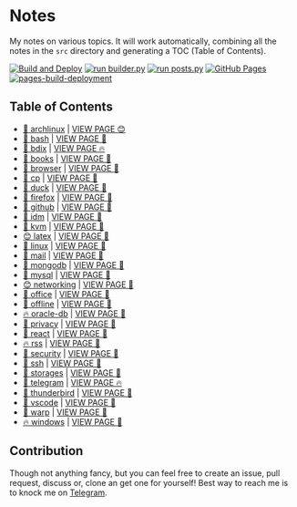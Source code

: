 # Notes

My notes on various topics. It will work automatically, combining all the notes in the `src` directory and generating a TOC (Table of Contents).

[![Build and Deploy](https://github.com/SharafatKarim/notes/actions/workflows/action.yml/badge.svg)](https://github.com/SharafatKarim/notes/actions/workflows/action.yml)
[![run builder.py](https://github.com/SharafatKarim/notes/actions/workflows/action.yml/badge.svg)](https://github.com/SharafatKarim/notes/actions/workflows/action.yml)
[![run posts.py](https://github.com/SharafatKarim/notes/actions/workflows/posts.yml/badge.svg)](https://github.com/SharafatKarim/notes/actions/workflows/posts.yml)
[![GitHub Pages](https://github.com/SharafatKarim/notes/actions/workflows/gh-pages.yml/badge.svg)](https://github.com/SharafatKarim/notes/actions/workflows/gh-pages.yml)
[![pages-build-deployment](https://github.com/SharafatKarim/notes/actions/workflows/pages/pages-build-deployment/badge.svg)](https://github.com/SharafatKarim/notes/actions/workflows/pages/pages-build-deployment)


## Table of Contents

- [🌟 archlinux](src/archlinux.md) | <a href='https://sharafat.is-a.dev/notes/archlinux' target='_blank'>VIEW PAGE 😊</a>
- [🎉 bash](src/bash.md) | <a href='https://sharafat.is-a.dev/notes/bash' target='_blank'>VIEW PAGE 🚀</a>
- [🌈 bdix](src/bdix.md) | <a href='https://sharafat.is-a.dev/notes/bdix' target='_blank'>VIEW PAGE 🔥</a>
- [🌈 books](src/books.md) | <a href='https://sharafat.is-a.dev/notes/books' target='_blank'>VIEW PAGE 🎉</a>
- [🚀 browser](src/browser.md) | <a href='https://sharafat.is-a.dev/notes/browser' target='_blank'>VIEW PAGE 🌈</a>
- [🌟 cp](src/cp.md) | <a href='https://sharafat.is-a.dev/notes/cp' target='_blank'>VIEW PAGE 🍕</a>
- [🚀 duck](src/duck.md) | <a href='https://sharafat.is-a.dev/notes/duck' target='_blank'>VIEW PAGE 🌟</a>
- [🚀 firefox](src/firefox.md) | <a href='https://sharafat.is-a.dev/notes/firefox' target='_blank'>VIEW PAGE 🌈</a>
- [👾 github](src/github.md) | <a href='https://sharafat.is-a.dev/notes/github' target='_blank'>VIEW PAGE 🌈</a>
- [🍕 idm](src/idm.md) | <a href='https://sharafat.is-a.dev/notes/idm' target='_blank'>VIEW PAGE 👾</a>
- [🤖 kvm](src/kvm.md) | <a href='https://sharafat.is-a.dev/notes/kvm' target='_blank'>VIEW PAGE 🍕</a>
- [😊 latex](src/latex.md) | <a href='https://sharafat.is-a.dev/notes/latex' target='_blank'>VIEW PAGE 🌟</a>
- [🍕 linux](src/linux.md) | <a href='https://sharafat.is-a.dev/notes/linux' target='_blank'>VIEW PAGE 🤖</a>
- [🌈 mail](src/mail.md) | <a href='https://sharafat.is-a.dev/notes/mail' target='_blank'>VIEW PAGE 🎸</a>
- [🍕 mongodb](src/mongodb.md) | <a href='https://sharafat.is-a.dev/notes/mongodb' target='_blank'>VIEW PAGE 🍕</a>
- [🚀 mysql](src/mysql.md) | <a href='https://sharafat.is-a.dev/notes/mysql' target='_blank'>VIEW PAGE 🌈</a>
- [😊 networking](src/networking.md) | <a href='https://sharafat.is-a.dev/notes/networking' target='_blank'>VIEW PAGE 🤖</a>
- [👾 office](src/office.md) | <a href='https://sharafat.is-a.dev/notes/office' target='_blank'>VIEW PAGE 🚀</a>
- [🎸 offline](src/offline.md) | <a href='https://sharafat.is-a.dev/notes/offline' target='_blank'>VIEW PAGE 👾</a>
- [🔥 oracle-db](src/oracle-db.md) | <a href='https://sharafat.is-a.dev/notes/oracle-db' target='_blank'>VIEW PAGE 🍕</a>
- [🎉 privacy](src/privacy.md) | <a href='https://sharafat.is-a.dev/notes/privacy' target='_blank'>VIEW PAGE 🤖</a>
- [👾 react](src/react.md) | <a href='https://sharafat.is-a.dev/notes/react' target='_blank'>VIEW PAGE 🎸</a>
- [🔥 rss](src/rss.md) | <a href='https://sharafat.is-a.dev/notes/rss' target='_blank'>VIEW PAGE 👾</a>
- [🎸 security](src/security.md) | <a href='https://sharafat.is-a.dev/notes/security' target='_blank'>VIEW PAGE 👾</a>
- [👾 ssh](src/ssh.md) | <a href='https://sharafat.is-a.dev/notes/ssh' target='_blank'>VIEW PAGE 🎉</a>
- [🤖 storages](src/storages.md) | <a href='https://sharafat.is-a.dev/notes/storages' target='_blank'>VIEW PAGE 🌟</a>
- [🤖 telegram](src/telegram.md) | <a href='https://sharafat.is-a.dev/notes/telegram' target='_blank'>VIEW PAGE 🔥</a>
- [👾 thunderbird](src/thunderbird.md) | <a href='https://sharafat.is-a.dev/notes/thunderbird' target='_blank'>VIEW PAGE 👾</a>
- [🚀 vscode](src/vscode.md) | <a href='https://sharafat.is-a.dev/notes/vscode' target='_blank'>VIEW PAGE 🎸</a>
- [👾 warp](src/warp.md) | <a href='https://sharafat.is-a.dev/notes/warp' target='_blank'>VIEW PAGE 🌟</a>
- [🔥 windows](src/windows.md) | <a href='https://sharafat.is-a.dev/notes/windows' target='_blank'>VIEW PAGE 🤖</a>

## Contribution

Though not anything fancy, but you can feel free to create an issue, pull request, discuss or, clone an get one for yourself!
Best way to reach me is to knock me on [Telegram](https://t.me/SharafatKarim).

